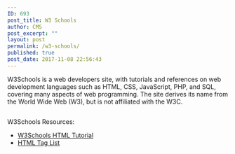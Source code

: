 ```yaml
---
ID: 693
post_title: W3 Schools
author: CMS
post_excerpt: ""
layout: post
permalink: /w3-schools/
published: true
post_date: 2017-11-08 22:56:43
---
```

W3Schools is a web developers site, with tutorials and references on web development languages such as HTML, CSS, JavaScript, PHP, and SQL, covering many aspects of web programming. The site derives its name from the World Wide Web (W3), but is not affiliated with the W3C.
<div style="clear: both;">
<h2></h2>
</div>
W3Schools Resources:
<ul>
 	<li><a href="https://www.w3schools.com/html/default.asp">W3Schools HTML Tutorial</a></li>
 	<li><a href="https://www.w3schools.com/tags/default.asp">HTML Tag List</a></li>
</ul>
